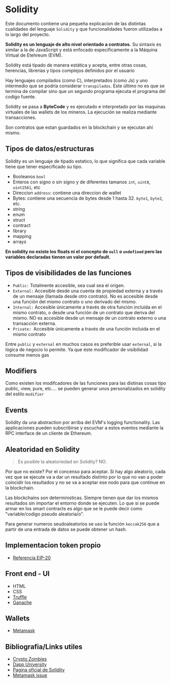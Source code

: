 # Solidity

Este documento contiene una pequeña explicacion de las distintas cualidades del lenguaje `Solidity` y que funcionalidades fueron utilizadas a lo largo del proyecto.

**Solidity es un lenguaje de alto nivel orientado a contratos.** Su sintaxis es similar a la de JavaScript y está enfocado específicamente a la Máquina Virtual de Etehreum (EVM).

Solidity está tipado de manera estática y acepta, entre otras cosas, herencias, librerías y tipos complejos definidos por el usuario

Hay lenguajes compilados (como C), interpretados (como Js) y uno intermedio que se podría considerar `transpilados`. Este último no es que se termina de compilar sino que un segundo programa ejecuta el programa del codigo fuente. 

Solidity se pasa a **ByteCode** y es ejecutado e interpretado por las maquinas virtuales de las wallets de los mineros. La ejecución se realiza mediante transacciones. 

Son contratos que estan guardados en la blockchain y se ejecutan ahí mismo.
## Tipos de datos/estructuras
Solidity es un lenguaje de tipado estatico, lo que significa que cada variable tiene que tener especificado su tipo. 
- Booleanos `bool`
- Enteros con signo o sin signo y de diferentes tamanos `int`, `uint8`, `uint2561`, etc
- Direccion `address`: contiene una direccion de wallet
- Bytes: contiene una secuencia de bytes desde 1 hasta 32. `byte1`, `byte2`, etc.
- string
- enum
- struct
- contract
- library
- mapping
- arrays

**En solidity no existe los floats ni el concepto de `null` o `undefined` pero las variables declaradas tienen un valor por default.** 

## Tipos de visibilidades de las funciones 
- `Public:` Totalmente accesible, sea cual sea el origen.
- `External:` Accesible desde una cuenta de propiedad externa y a través de
un mensaje (llamada desde otro contrato). No es accesible desde una
función del mismo contrato o uno derivado del mismo.
- `Internal:` Accesible únicamente a través de otra función incluida en el
mismo contrato, o desde una función de un contrato que deriva del
mismo. NO es accesible desde un mensaje de un contrato externo o una
transacción externa.
- `Private: `Accesible únicamente a través de una función incluida en el
mismo contrato

Entre `public` y `external` en muchos casos es preferible usar `external`, si la
lógica de negocio lo permite. Ya que éste modificador de visibilidad consume
menos gas

## Modifiers 
Como existen los modifcadores de las funciones para las distinas cosas tipo public, view, pure, etc.... se pueden generar unos personalizados en solidity del estilo `modifier`

## Events
Solidity da una abstraction por arriba del EVM's logging functionality. Las applicaciones pueden subscribirse y escuchar a estos eventos mediante la RPC interface de un cliente de Ethereum.

## Aleatoridad en Solidity
> Es posible la aleatoriedad en Solidity? NO.  

Por que no existe? Por el concenso para aceptar. Si hay algo aleatorio, cada vez que se ejecute va a dar un resultado distinto por lo que no van a poder coincidir los resultados y no se va a aceptar ese nodo para que continue en la blockchain. 

Las blockchains son deterministicas. Siempre tienen que dar los mismos resultados sin importar el entorno donde se ejecuten. Lo que si se puede armar en los smart contracts es algo que se le puede decir como "variable/codigo pseudo aleatoria/o".

Para generar numeros seudoaleatorios se uso la función `keccak256` que a partir de una entrada de datos se puede obtener un hash.

## Implementacion token propio
- [Referencia EIP-20](https://eips.ethereum.org/EIPS/eip-20)

## Front end - UI
- HTML 
- CSS 
- [Truffle](https://trufflesuite.com/)
- [Ganache](https://trufflesuite.com/ganache/)

## Wallets
- [Metamask](https://metamask.io/)
  
## Bibliografia/Links utiles
- [Crypto Zombies](https://cryptozombies.io/)
- [Dapp University](https://www.dappuniversity.com/)
- [Pagina oficial de Solidity](https://docs.soliditylang.org/en/v0.8.14/)
- [Metamask issue](https://github.com/MetaMask/metamask-extension/issues/1999)
